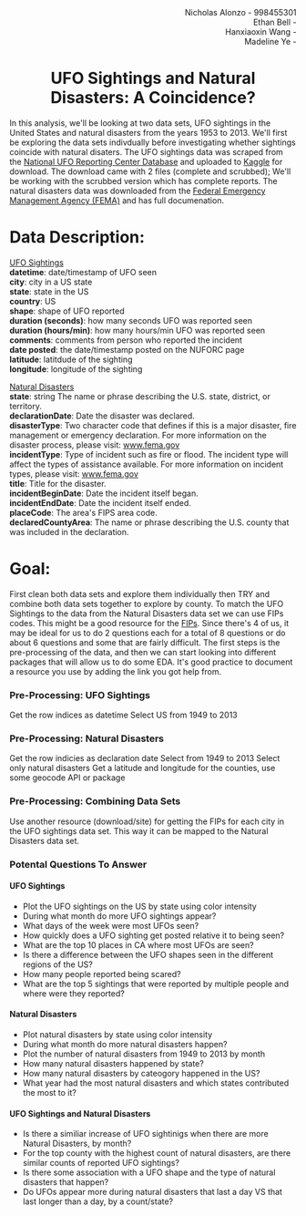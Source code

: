 <div align = 'right'>
Nicholas Alonzo - 998455301 <br>
Ethan Bell - <br>
Hanxiaoxin Wang - <br>
Madeline Ye - <br>
</div>

# <center> UFO Sightings and Natural Disasters: A Coincidence? </center>

In this analysis, we'll be looking at two data sets, UFO sightings in the United States and natural disasters from the years 1953 to 2013. We'll first be exploring the data sets indivdually before investigating whether sightings coincide with natural disaters. The UFO sightings data was scraped from the <a href='http://www.nuforc.org/webreports.html'>National UFO Reporting Center Database</a> and uploaded to <a href='https://www.kaggle.com/NUFORC/ufo-sightings'>Kaggle</a> for download. The download came with 2 files (complete and scrubbed); We'll be working with the scrubbed version which has complete reports. The natural disasters data was downloaded from the  <a href='https://www.fema.gov/openfema-dataset-disaster-declarations-summaries-v1'>Federal Emergency Management Agency (FEMA)</a> and has full documenation.

# Data Description:

<u> UFO Sightings </u> <br>
__datetime__: date/timestamp of UFO seen <br>
__city__: city in a US state <br>
__state__: state in the US <br>
__country__: US <br>
__shape__: shape of UFO reported <br>
__duration (seconds)__: how many seconds UFO was reported seen <br>
__duration (hours/min)__: how many hours/min UFO was reported seen <br>
__comments__: comments from person who reported the incident <br>
__date posted__: the date/timestamp posted on the NUFORC page <br>
__latitude__: latitdude of the sighting <br>
__longitude__: longitude of the sighting <br>

<u> Natural Disasters </u> <br>
__state__: string	The name or phrase describing the U.S. state, district, or territory. <br>
__declarationDate__: Date the disaster was declared. <br>
__disasterType__: Two character code that defines if this is a major disaster, fire management or emergency declaration. For more information on the disaster process, please visit: www.fema.gov <br>
__incidentType__: Type of incident such as fire or flood. The incident type will affect the types of assistance available. For more information on incident types, please visit: www.fema.gov <br>
__title__: Title for the disaster. <br>
__incidentBeginDate__: Date the incident itself began. <br>
__incidentEndDate__: Date the incident itself ended. <br>
__placeCode__: The area's FIPS area code. <br>
__declaredCountyArea__: The name or phrase describing the U.S. county that was included in the declaration. <br>


# Goal:

First clean both data sets and explore them individually then TRY and combine both data sets together to explore by county. To match the UFO Sightings to the data from the Natural Disasters data set we can use FIPs codes. This might be a good resource for the <a href='https://www.census.gov/geo/reference/codes/cou.html'>FIPs</a>. Since there's 4 of us, it may be ideal for us to do 2 questions each for a total of 8 questions or do about 6 questions and some that are fairly difficult. The first steps is the pre-processing of the data, and then we can start looking into different packages that will allow us to do some EDA. It's good practice to document a resource you use by adding the link you got help from.


### Pre-Processing: UFO Sightings
Get the row indices as datetime
Select US from 1949 to 2013

### Pre-Processing: Natural Disasters
Get the row indicies as declaration date
Select from 1949 to 2013
Select only natural disasters
Get a latitude and longitude for the counties, use some geocode API or package

### Pre-Processing: Combining Data Sets
Use another resource (download/site) for getting the FIPs for each city in the UFO sightings data set. This way it can be mapped to the Natural Disasters data set.

### Potental Questions To Answer

#### UFO Sightings
- Plot the UFO sightings on the US by state using color intensity
- During what month do more UFO sightings appear?
- What days of the week were most UFOs seen?
- How quickly does a UFO sighting get posted relative it to being seen?
- What are the top 10 places in CA where most UFOs are seen?
- Is there a difference between the UFO shapes seen in the different regions of the US?
- How many people reported being scared?
- What are the top 5 sightings that were reported by multiple people and where were they reported?

#### Natural Disasters
- Plot natural disasters by state using color intensity
- During what month do more natural disasters happen?
- Plot the number of natural disasters from 1949 to 2013 by month
- How many natural disasters happened by state?
- How many natural disasters by cateogory happened in the US?
- What year had the most natural disasters and which states contributed the most to it?

#### UFO Sightings and Natural Disasters
- Is there a similiar increase of UFO sightinigs when there are more Natural Disasters, by month?
- For the top county with the highest count of natural disasters, are there similar counts of reported UFO sightings?
- Is there some association with a UFO shape and the type of natural disasters that happen?
- Do UFOs appear more during natural disasters that last a day VS that last longer than a day, by a count/state?



